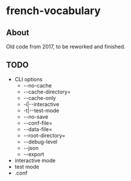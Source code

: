 # french-vocabulary

## About

Old code from 2017, to be reworked and finished.

## TODO
* CLI options
	* --no-cache
	* --cache-directory=
	* --cache-only
	* -i|--interactive
	* -t|--test-mode
	* --no-save
	* --conf-file=
	* --data-file=
	* --root-directory=
	* --debug-level
	* --json
	* --export
* interactive mode
* test mode
* .conf